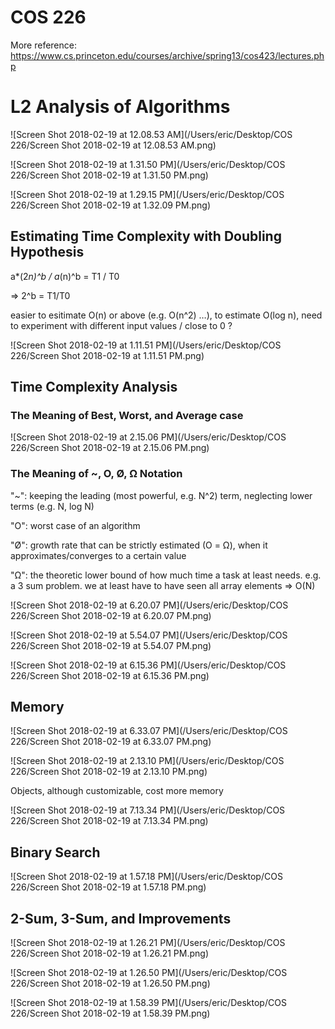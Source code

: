 # COS 226

More reference:
https://www.cs.princeton.edu/courses/archive/spring13/cos423/lectures.php





# L2 Analysis of Algorithms

![Screen Shot 2018-02-19 at 12.08.53 AM](/Users/eric/Desktop/COS 226/Screen Shot 2018-02-19 at 12.08.53 AM.png)

![Screen Shot 2018-02-19 at 1.31.50 PM](/Users/eric/Desktop/COS 226/Screen Shot 2018-02-19 at 1.31.50 PM.png)

![Screen Shot 2018-02-19 at 1.29.15 PM](/Users/eric/Desktop/COS 226/Screen Shot 2018-02-19 at 1.32.09 PM.png)

## Estimating Time Complexity with Doubling Hypothesis

a*(2*n)^b / a*(n)^b = T1 / T0

=> 2^b = T1/T0

easier to esitimate O(n) or above (e.g. O(n^2) …),
to estimate O(log n), need to experiment with different input values / close to 0 ?

![Screen Shot 2018-02-19 at 1.11.51 PM](/Users/eric/Desktop/COS 226/Screen Shot 2018-02-19 at 1.11.51 PM.png)

## Time Complexity Analysis

### The Meaning of Best, Worst, and Average case

![Screen Shot 2018-02-19 at 2.15.06 PM](/Users/eric/Desktop/COS 226/Screen Shot 2018-02-19 at 2.15.06 PM.png)

### The Meaning of ~, O, Ø, Ω Notation

"~": keeping the leading (most powerful, e.g. N^2) term, neglecting lower terms (e.g. N, log N)

"O": worst case of an algorithm

"Ø": growth rate that can be strictly estimated (O = Ω), when it approximates/converges to a certain value

"Ω": the theoretic lower bound of how much time a task at least needs. e.g. a 3 sum problem. we at least have to have seen all array elements => O(N)

![Screen Shot 2018-02-19 at 6.20.07 PM](/Users/eric/Desktop/COS 226/Screen Shot 2018-02-19 at 6.20.07 PM.png)

![Screen Shot 2018-02-19 at 5.54.07 PM](/Users/eric/Desktop/COS 226/Screen Shot 2018-02-19 at 5.54.07 PM.png)

![Screen Shot 2018-02-19 at 6.15.36 PM](/Users/eric/Desktop/COS 226/Screen Shot 2018-02-19 at 6.15.36 PM.png)

## Memory

![Screen Shot 2018-02-19 at 6.33.07 PM](/Users/eric/Desktop/COS 226/Screen Shot 2018-02-19 at 6.33.07 PM.png)

![Screen Shot 2018-02-19 at 2.13.10 PM](/Users/eric/Desktop/COS 226/Screen Shot 2018-02-19 at 2.13.10 PM.png)

Objects, although customizable, cost more memory

![Screen Shot 2018-02-19 at 7.13.34 PM](/Users/eric/Desktop/COS 226/Screen Shot 2018-02-19 at 7.13.34 PM.png)

## Binary Search

![Screen Shot 2018-02-19 at 1.57.18 PM](/Users/eric/Desktop/COS 226/Screen Shot 2018-02-19 at 1.57.18 PM.png)

## 2-Sum, 3-Sum, and Improvements

![Screen Shot 2018-02-19 at 1.26.21 PM](/Users/eric/Desktop/COS 226/Screen Shot 2018-02-19 at 1.26.21 PM.png)

![Screen Shot 2018-02-19 at 1.26.50 PM](/Users/eric/Desktop/COS 226/Screen Shot 2018-02-19 at 1.26.50 PM.png)

![Screen Shot 2018-02-19 at 1.58.39 PM](/Users/eric/Desktop/COS 226/Screen Shot 2018-02-19 at 1.58.39 PM.png)
